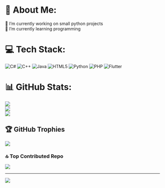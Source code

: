 # 💫 About Me:
🔭 I’m currently working on small python projects<br>🌱 I’m currently learning programming


# 💻 Tech Stack:
![C#](https://img.shields.io/badge/c%23-%23239120.svg?style=for-the-badge&logo=csharp&logoColor=white) ![C++](https://img.shields.io/badge/c++-%2300599C.svg?style=for-the-badge&logo=c%2B%2B&logoColor=white) ![Java](https://img.shields.io/badge/java-%23ED8B00.svg?style=for-the-badge&logo=openjdk&logoColor=white) ![HTML5](https://img.shields.io/badge/html5-%23E34F26.svg?style=for-the-badge&logo=html5&logoColor=white) ![Python](https://img.shields.io/badge/python-3670A0?style=for-the-badge&logo=python&logoColor=ffdd54) ![PHP](https://img.shields.io/badge/php-%23777BB4.svg?style=for-the-badge&logo=php&logoColor=white) ![Flutter](https://img.shields.io/badge/Flutter-%2302569B.svg?style=for-the-badge&logo=Flutter&logoColor=white)
# 📊 GitHub Stats:
![](https://github-readme-stats.vercel.app/api?username=trthgenx&theme=dark&hide_border=false&include_all_commits=true&count_private=false)<br/>
![](https://github-readme-streak-stats.herokuapp.com/?user=trthgenx&theme=dark&hide_border=false)<br/>
![](https://github-readme-stats.vercel.app/api/top-langs/?username=trthgenx&theme=dark&hide_border=false&include_all_commits=true&count_private=false&layout=compact)

## 🏆 GitHub Trophies
![](https://github-profile-trophy.vercel.app/?username=trthgenx&theme=radical&no-frame=false&no-bg=true&margin-w=4)

### 🔝 Top Contributed Repo
![](https://github-contributor-stats.vercel.app/api?username=trthgenx&limit=5&theme=dark&combine_all_yearly_contributions=true)

---
[![](https://visitcount.itsvg.in/api?id=trthgenx&icon=0&color=0)](https://visitcount.itsvg.in)

<!-- Proudly created with GPRM ( https://gprm.itsvg.in ) -->
